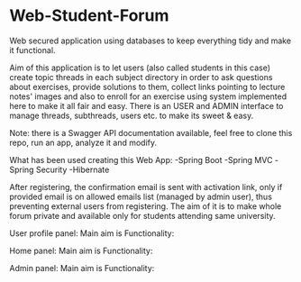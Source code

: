 # Web-Student-Forum
Web secured application using databases to keep everything tidy and make it functional. 

Aim of this application is to let users (also called students in this case) create topic threads in each subject directory in order to 
ask questions about exercises, provide solutions to them, collect links pointing to lecture notes' images and also to enroll for an exercise 
using system implemented here to make it all fair and easy. There is an USER and ADMIN interface to manage threads, subthreads, users etc. to make 
its sweet & easy.

Note: there is a Swagger API documentation available, feel free to clone this repo, run an app, analyze it and modify.

What has been used creating this Web App: 
-Spring Boot 
-Spring MVC 
-Spring Security 
-Hibernate 

After registering, the confirmation email is sent with activation link, only if provided email is on allowed emails list (managed by admin user),
thus preventing external users from registering. The aim of it is to make whole forum private and available only for students attending same university.

User profile panel:
Main aim is
Functionality:

Home panel: 
Main aim is
Functionality:

Admin panel: 
Main aim is
Functionality:
